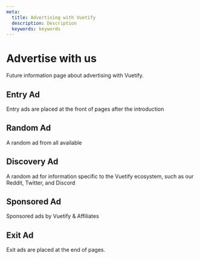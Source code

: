 ```yaml
---
meta:
  title: Advertising with Vuetify
  description: Description
  keywords: keywords
---
```


# Advertise with us
Future information page about advertising with Vuetify.

## Entry Ad
Entry ads are placed at the front of pages after the introduction

<entry-ad />

## Random Ad
A random ad from all available

<random-ad />

## Discovery Ad
A random ad for information specific to the Vuetify ecosystem, such as our Reddit, Twitter, and Discord

<discovery-ad />

## Sponsored Ad
Sponsored ads by Vuetify & Affiliates

<sponsored-ad slug="freelancer-free" />

## Exit Ad
Exit ads are placed at the end of pages.

<exit-ad />

<up-next />

<contribute />
